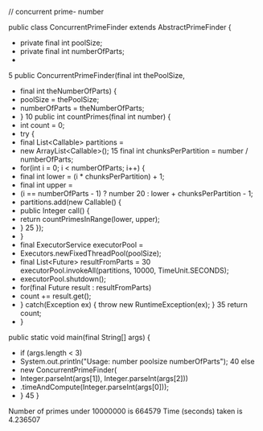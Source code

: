 // concurrent prime- number

public class ConcurrentPrimeFinder extends AbstractPrimeFinder {
- private final int poolSize;
- private final int numberOfParts;
-
5 public ConcurrentPrimeFinder(final int thePoolSize,
- final int theNumberOfParts) {
- poolSize = thePoolSize;
- numberOfParts = theNumberOfParts;
- }
10 public int countPrimes(final int number) {
- int count = 0;
- try {
- final List<Callable<Integer>> partitions =
- new ArrayList<Callable<Integer>>();
15 final int chunksPerPartition = number / numberOfParts;
- for(int i = 0; i < numberOfParts; i++) {
- final int lower = (i * chunksPerPartition) + 1;
- final int upper =
- (i == numberOfParts - 1) ? number
20 : lower + chunksPerPartition - 1;
- partitions.add(new Callable<Integer>() {
- public Integer call() {
- return countPrimesInRange(lower, upper);
- }
25 });
- }
- final ExecutorService executorPool =
- Executors.newFixedThreadPool(poolSize);
- final List<Future<Integer>> resultFromParts =
30 executorPool.invokeAll(partitions, 10000, TimeUnit.SECONDS);
- executorPool.shutdown();
- for(final Future<Integer> result : resultFromParts)
- count += result.get();
- } catch(Exception ex) { throw new RuntimeException(ex); }
35 return count;
- }


public static void main(final String[] args) {
- if (args.length < 3)
- System.out.println("Usage: number poolsize numberOfParts");
40 else
- new ConcurrentPrimeFinder(
- Integer.parseInt(args[1]), Integer.parseInt(args[2]))
- .timeAndCompute(Integer.parseInt(args[0]));
- }
45 }

Number of primes under 10000000 is 664579
Time (seconds) taken is 4.236507
